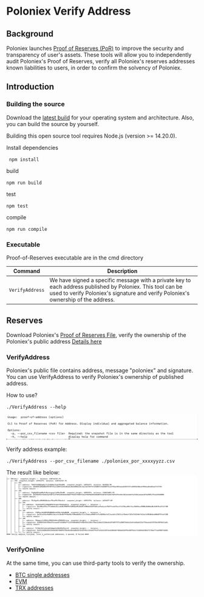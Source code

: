# Poloniex Verify Address

## Background

Poloniex launches [Proof of Reserves (PoR)](https://poloniex.com/topic/security/proof-of-reserves) to improve the security and transparency of user's assets. These tools will allow
you to independently audit Poloniex's Proof of Reserves, verify all Poloniex's reserves addresses known liabilities to
users, in order to confirm the solvency of Poloniex.

## Introduction

### Building the source

Download the [latest build](https://github.com/poloniex/tools-nodejs-address-verify/releases) for your operating system and architecture. Also, you can build the source by yourself.

Building this open source tool requires Node.js (version >= 14.20.0).

Install dependencies
```shell
 npm install 
```

build
```shell
npm run build
```

test
```shell
npm test
```

compile
```shell
npm run compile
```

### Executable

Proof-of-Reserves executable are in the cmd directory

|    Command    | Description                                                                                                                                                                     |
| :-----------: |---------------------------------------------------------------------------------------------------------------------------------------------------------------------------------|
|   `VerifyAddress`    | We have signed a specific message with a private key to each address published by Poloniex. This tool can be used to verify Poloniex's signature and verify Poloniex's ownership of the address. |

## Reserves

Download Poloniex's [Proof of Reserves File](), verify the ownership of the Poloniex's public address [Details here]()

### VerifyAddress

Poloniex's public file contains address, message "poloniex" and signature. You can use VerifyAddress to verify
Poloniex's ownership of published address.

How to use?

```shell
./VerifyAddress --help
```

![cli-help.png](assets/cli-help.png)

Verify address example:
```shell
./VerifyAddress --por_csv_filename ./poloniex_por_xxxxyyzz.csv
```

The result like below:
![result-summary.png](assets%2Fresult-summary.png)

### VerifyOnline

At the same time, you can use third-party tools to verify the ownership.
- [BTC single addresses](https://www.bitcoin.com/tools/verify-message/)
- [EVM](https://etherscan.io/verifiedsignatures)
- [TRX addresses](https://tronscan.org/#/tools/verify-sign)

